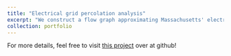 ```yaml
---
title: "Electrical grid percolation analysis"
excerpt: "We construct a flow graph approximating Massachusetts' electrical grid. We attempt to compute a percolation probability, using similated random failures, and find that the network as constructed does exhibit criticality. We conclude by highlighting the infrastructure most susceptible to targeted disruption. <br/><img src='/images/cover_plot.svg'>"
collection: portfolio
---
```

For more details, feel free to visit [this project](https://github.com/nicholasjin/power_grid_robustness_analysis) over at github!
<!-- This is an item in your portfolio. It can be have images or nice text. If you name the file .md, it will be parsed as markdown. If you name the file .html, it will be parsed as HTML. -->
